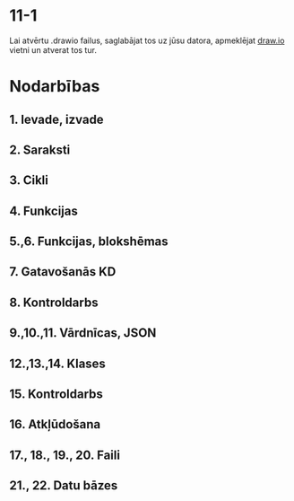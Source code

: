 11-1
===

Lai atvērtu .drawio failus, saglabājat tos uz jūsu datora, apmeklējat [draw.io](https://app.diagrams.net/) vietni un atverat tos tur.

# Nodarbības

## 1. Ievade, izvade
## 2. Saraksti
## 3. Cikli
## 4. Funkcijas
## 5.,6. Funkcijas, blokshēmas
## 7. Gatavošanās KD
## 8. Kontroldarbs
## 9.,10.,11. Vārdnīcas, JSON
## 12.,13.,14. Klases
## 15. Kontroldarbs
## 16. Atkļūdošana
## 17., 18., 19., 20. Faili
## 21., 22. Datu bāzes